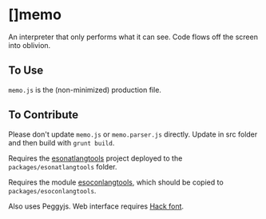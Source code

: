 # []memo

An interpreter that only performs what it can see. Code flows off the screen into oblivion.

## To Use

`memo.js` is the (non-minimized) production file.

## To Contribute

Please don't update `memo.js` or `memo.parser.js` directly. Update in src folder and then build with `grunt build`. 

Requires the <a href="https://github.com/rottytooth/esonatlangtools">esonatlangtools</a> project deployed to the `packages/esonatlangtools` folder.

Requires the module <a href="https://github.com/rottytooth/esoconlangtools">esoconlangtools</a>, which should be copied to `packages/esoconlangtools`.

Also uses Peggyjs. Web interface requires [Hack font](https://www.dafont.com/hack.font).

